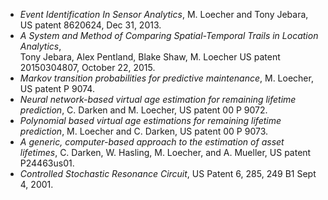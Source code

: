-   *Event Identification In Sensor Analytics*, M. Loecher and Tony
    Jebara, US patent 8620624, Dec 31, 2013.
-   *A System and Method of Comparing Spatial-Temporal Trails in
    Location Analytics*,  
    Tony Jebara, Alex Pentland, Blake Shaw, M. Loecher US patent
    20150304807, October 22, 2015.
-   *Markov transition probabilities for predictive maintenance*, M.
    Loecher, US patent P 9074.
-   *Neural network-based virtual age estimation for remaining lifetime
    prediction*, C. Darken and M. Loecher, US patent 00 P 9072.
-   *Polynomial based virtual age estimations for remaining lifetime
    prediction*, M. Loecher and C. Darken, US patent 00 P 9073.
-   *A generic, computer-based approach to the estimation of asset
    lifetimes*, C. Darken, W. Hasling, M. Loecher, and A. Mueller, US
    patent P24463us01.
-   *Controlled Stochastic Resonance Circuit*, US Patent 6, 285, 249 B1
    Sept 4, 2001.
